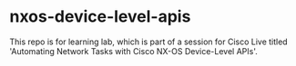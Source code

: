 # nxos-device-level-apis
This repo is for learning lab, which is part of a session for Cisco Live titled 'Automating Network Tasks with Cisco NX-OS Device-Level APIs'.
